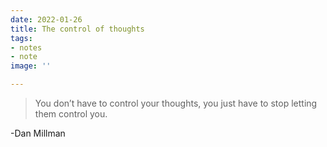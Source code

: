 ```yaml
---
date: 2022-01-26
title: The control of thoughts
tags:
- notes
- note
image: ''

---
```

> You don’t have to control your thoughts, you just have to stop letting them control you.

\-Dan Millman